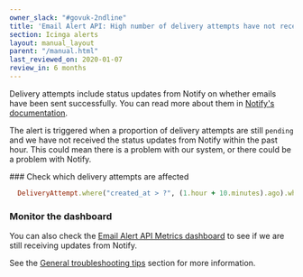 ```yaml
---
owner_slack: "#govuk-2ndline"
title: 'Email Alert API: High number of delivery attempts have not received status updates'
section: Icinga alerts
layout: manual_layout
parent: "/manual.html"
last_reviewed_on: 2020-01-07
review_in: 6 months
---
```


Delivery attempts include status updates from Notify on whether emails have been
sent successfully. You can read more about them in [Notify's documentation][notify-documentation].

The alert is triggered when a proportion of delivery attempts are still `pending`
and we have not received the status updates from Notify within the past hour.
This could mean there is a problem with our system, or there could be a problem
with Notify.

### Check which delivery attempts are affected

```ruby
  DeliveryAttempt.where("created_at > ?", (1.hour + 10.minutes).ago).where(status: 0)
```

### Monitor the dashboard

You can also check the [Email Alert API Metrics dashboard][dashboard] to see if
we are still receiving updates from Notify.

See the [General troubleshooting tips][troubleshooting] section for more information.

[notify-documentation]: https://docs.notifications.service.gov.uk/ruby.html#status-text-and-email
[dashboard]: https://grafana.staging.govuk.digital/dashboard/file/email_alert_api.json?refresh=10s&orgId=1
[troubleshooting]: /manual/alerts/email-alert-api-app-healthcheck-not-ok.html#general-troubleshooting-tips
[sidekiq]: /manual/sidekiq.html#sidekiq-web
